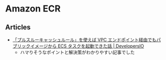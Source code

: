 # Amazon ECR

## Articles

- [「プルスルーキャッシュルール」を使えば VPC エンドポイント経由でもパブリックイメージから ECS タスクを起動できた話 | DevelopersIO](https://dev.classmethod.jp/articles/launch-ecs-task-from-public-image-through-vpce/)
  - ハマりそうなポイントと解決策がわかりやすい記事でした